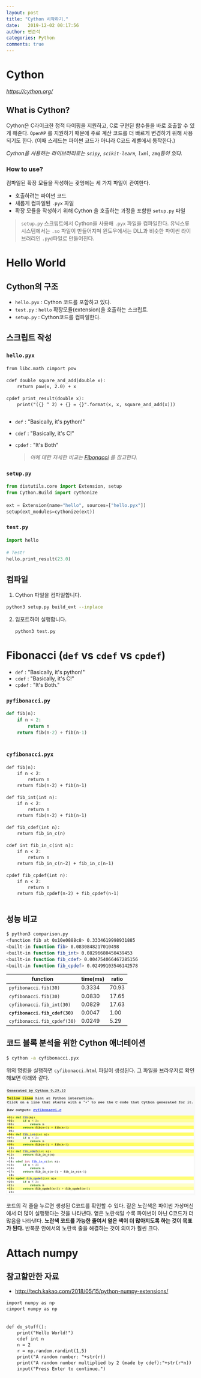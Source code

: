 ```yaml
---
layout: post
title: "Cython 시작하기."
date:   2019-12-02 00:17:56
author: 변준석
categories: Python
comments: true
---
```


# Cython

*https://cython.org/*



## What is Cython?

Cython은 C라이크한 정적 타이핑을 지원하고, C로 구현된 함수들을 바로 호출할 수 있게 해준다. `OpenMP` 를 지원하기 때문에 주로 계산 코드를 더 빠르게 변경하기 위해 사용되기도 한다. (이때 스레드는 파이썬 코드가 아니라 C코드 레벨에서 동작한다.)

*Cython을 사용하는 라이브러리로는 `scipy`, `scikit-learn`, `lxml`, `zmq`등이 있다.*



### How to use?

컴파일된 확장 모듈을 작성하는 괒엉에는 세 가지 파일이 관여한다.

* 호출하려는 파이썬 코드
* 새롭게 컴파일된 `.pyx` 파일
* 확장 모듈을 작성하기 위해 Cython 을 호출하는 과정을 포함한 `setup.py` 파일

> `setup.py` 스크립트에서 Cython을 사용해 `.pyx` 파일을 컴파일한다. 유닉스류 시스템에서는 `.so` 파일이 만들어지며 윈도우에서는 DLL과 비슷한 파이썬 라이브러리인 `.pyd`파일로 만들어진다.





# Hello World

## Cython의 구조
* `hello.pyx` : Cython 코드를 포함하고 있다.
* `test.py` : `hello` 확장모듈(extension)을 호출하는 스크립트.
* `setup.py` : Cython코드를 컴파일한다.





## 스크립트 작성

### `hello.pyx`

```cython
from libc.math cimport pow

cdef double square_and_add(double x):
    return pow(x, 2.0) + x

cpdef print_result(double x):
    print("({} ^ 2) + {} = {}".format(x, x, square_and_add(x)))
    
```

* `def` : "Basically, it's python!"

* `cdef` : "Basically, it's C!"

* `cpdef` : "It's Both"

  >  *이에 대한 자세한 비교는 [Fibonacci](../fibonacci) 를 참고한다.*



### `setup.py`

```python
from distutils.core import Extension, setup
from Cython.Build import cythonize

ext = Extension(name="hello", sources=["hello.pyx"])
setup(ext_modules=cythonize(ext))

```



### `test.py`

```python
import hello

# Test!
hello.print_result(23.0)
```





## 컴파일

1. Cython 파일을 컴파일합니다.

  ```bash
  python3 setup.py build_ext --inplace
  ```



2. 임포트하여 실행합니다.

   ```Bash
   python3 test.py
   ```






# Fibonacci (`def` vs `cdef` vs `cpdef`)

- `def` : "Basically, it's python!"
- `cdef` : "Basically, it's C!"
- `cpdef` : "It's Both."



### `pyfibonacci.py`

```python
def fib(n):
    if n < 2:
        return n
    return fib(n-2) + fib(n-1)
    
```



### `cyfibonacci.pyx`

```cython
def fib(n):
    if n < 2:
        return n
    return fib(n-2) + fib(n-1)

def fib_int(int n):
    if n < 2:
        return n
    return fib(n-2) + fib(n-1)

def fib_cdef(int n):
    return fib_in_c(n)

cdef int fib_in_c(int n):
    if n < 2:
        return n
    return fib_in_c(n-2) + fib_in_c(n-1)

cpdef fib_cpdef(int n):
    if n < 2:
        return n
    return fib_cpdef(n-2) + fib_cpdef(n-1)
    
```





## 성능 비교

```bash
$ python3 comparison.py
<function fib at 0x10e0888c8> 0.3334619998931885
<built-in function fib> 0.0830848217010498
<built-in function fib_int> 0.08296680450439453
<built-in function fib_cdef> 0.004754066467285156
<built-in function fib_cpdef> 0.02499103546142578
```

| function              | time(ms) | ratio|
| --------------------- | -------- | --------------------- |
| `pyfibonacci.fib(30)` | 0.3334   |70.93|
| `cyfibonacci.fib(30)` | 0.0830   |17.65|
| `cyfibonacci.fib_int(30)` | 0.0829 |17.63|
| **`cyfibonacci.fib_cdef(30)`** | 0.0047 |1.00|
| `cyfibonacci.fib_cpdef(30)` | 0.0249 |5.29|



## 코드 블록 분석을 위한 Cython 애너테이션

```Bash
$ cython -a cyfibonacci.pyx
```

위의 명령을 실행하면 `cyfibonacci.html` 파일이 생성된다. 그 파일을 브라우저로 확인해보면 아래와 같다.



![screenshot_cythonfn](/assets/post_image/2019-12-02/screenshot_cythonfn.png)

코드의 각 줄을 누르면 생성된 C코드를 확인할 수 있다. 짙은 노란색은 파이썬 가상머신에서 더 많이 실행됐다는 것을 나타낸다. 옅은 노란색일 수록 파이썬이 아닌 C코드가 더 많음을 나타낸다. **노란색 코드를 가능한 줄여서 옅은 색이 더 많아지도록 하는 것이 목표가 된다.** 반복문 안에서의 노란색 줄을 해결하는 것이 의미가 훨씬 크다.



# Attach numpy


## 참고할만한 자료
* http://tech.kakao.com/2018/05/15/python-numpy-extensions/

```
import numpy as np
cimport numpy as np


def do_stuff():
    print("Hello World!")
    cdef int n
    n = 2
    r = np.random.randint(1,5)
    print("A random number: "+str(r))
    print("A random number multiplied by 2 (made by cdef):"+str(r*n))
    input("Press Enter to continue.")
```